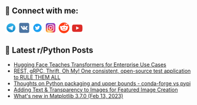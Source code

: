 ## 🔎 Connect with me:
[<img src="https://github.com/bullbesh/bullbesh/blob/main/images/Telegram.png" width="32" height="32" />](https://t.me/bullbesh)
[<img src="https://github.com/bullbesh/bullbesh/blob/main/images/VK.png" width="32" height="32" />](https://vk.com/bullbesh)
[<img src="https://github.com/bullbesh/bullbesh/blob/main/images/Twitter.png" width="32" height="32" />](https://twitter.com/bullbesh1)
[<img src="https://github.com/bullbesh/bullbesh/blob/main/images/Instagram.png" width="32" height="32" />](https://www.instagram.com/bullbesh)
[<img src="https://github.com/bullbesh/bullbesh/blob/main/images/Reddit.png" width="32" height="32" />](https://www.reddit.com/user/bullbesh)
[<img src="https://github.com/bullbesh/bullbesh/blob/main/images/YouTube.png" width="32" height="32" />](https://www.youtube.com/channel/UCtfjRs6uzgq5mfm8S06WTcg)

## 📕 Latest r/Python Posts
<!-- BLOG-POST-LIST:START -->
- [Hugging Face Teaches Transformers for Enterprise Use Cases](https://www.reddit.com/r/Python/comments/1139ynk/hugging_face_teaches_transformers_for_enterprise/)
- [REST, gRPC, Thrift, Oh My! One consistent, open-source test application to RULE THEM ALL](https://www.reddit.com/r/Python/comments/1139n1f/rest_grpc_thrift_oh_my_one_consistent_opensource/)
- [Thoughts on Python packaging and upper bounds - conda-forge vs pypi](https://www.reddit.com/r/Python/comments/1136ujx/thoughts_on_python_packaging_and_upper_bounds/)
- [Adding Text &amp; Transparency to Images for Featured Image Creation](https://www.reddit.com/r/Python/comments/1135c3x/adding_text_transparency_to_images_for_featured/)
- [What&#39;s new in Matplotlib 3.7.0 &lpar;Feb 13, 2023&rpar;](https://www.reddit.com/r/Python/comments/1133hk1/whats_new_in_matplotlib_370_feb_13_2023/)
<!-- BLOG-POST-LIST:END -->

